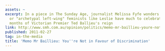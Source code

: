 ```yaml
---
assets: ~
excerpt: In a piece in The Sunday Age, journalist Melissa Fyfe wonders whether conservatives
  or "archetypal left-wing" feminists like Leslie have much to celebrate in the early
  months of Victorian Premier Ted Ballieu's reign
link: http://www.smh.com.au/opinion/politics/memo-mr-baillieu-youre-not-in-favour-of-discrimination-20110226-1b9gc.html
published: 2011-02-27
tag: in-the-media
title: 'Memo Mr Baillieu: You''re Not in Favour of Discrimination'
---
```

